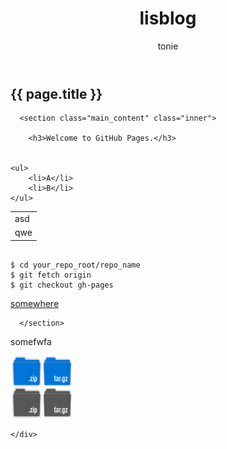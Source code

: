 ﻿---
layout: default
title: lisblog
author: tonie
---
## {{ page.title }}

      <section class="main_content" class="inner">

        <h3>Welcome to GitHub Pages.</h3>

	
	<ul>
		<li>A</li>
		<li>B</li>
	</ul>

<table>
<tr><td>asd</td></tr>
<tr><td>qwe</td></tr>
</table>

<pre><code>
$ cd your_repo_root/repo_name
$ git fetch origin
$ git checkout gh-pages
</code></pre>
<a href="">somewhere</a>




      </section>

 <section class="main_content" class="inner">

<p>somefwfa</p>
<img src="images/sprite_download.png" style="height:100px;width:100px" />

</section>




    </div>